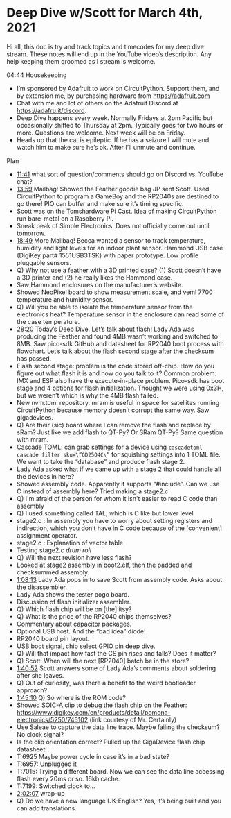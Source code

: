 # Deep Dive w/Scott for March 4th, 2021


Hi all, this doc is try and track topics and timecodes for my deep dive stream. These notes will end up in the YouTube video’s description. Any help keeping them groomed as I stream is welcome.


04:44 Housekeeping
* I’m sponsored by Adafruit to work on CircuitPython. Support them, and by extension me, by purchasing hardware from https://adafruit.com
* Chat with me and lot of others on the Adafruit Discord at https://adafru.it/discord.
* Deep Dive happens every week. Normally Fridays at 2pm Pacific but occasionally shifted to Thursday at 2pm. Typically goes for two hours or more. Questions are welcome. Next week will be on Friday.
* Heads up that the cat is epileptic. If he has a seizure I will mute and watch him to make sure he’s ok. After I’ll unmute and continue.


Plan
* [11:41](https://www.youtube.com/watch?v=VIDEO_2021_03_04&t=701) what sort of question/comments should go on Discord vs. YouTube chat?
* [13:59](https://www.youtube.com/watch?v=VIDEO_2021_03_04&t=839) Mailbag!  Showed the Feather goodie bag JP sent Scott.  Used CircuitPython to program a GameBoy and the RP2040s are destined to go there!  PIO can buffer and make sure it’s timing specific.
* Scott was on the Tomshardware Pi Cast.  Idea of making CircuitPython run bare-metal on a Raspberry Pi.
* Sneak peak of Simple Electronics. Does not officially come out until tomorrow.
* [18:49](https://www.youtube.com/watch?v=VIDEO_2021_03_04&t=1129) More Mailbag!  Becca wanted a sensor to track temperature, humidity and light levels for an indoor plant sensor.  Hammond USB case (DigiKey part# 1551USB3TSK) with paper prototype.  Low profile pluggable sensors.
* Q) Why not use a feather with a 3D printed case?  (1) Scott doesn’t have a 3D printer and (2) he really likes the Hammond case.
* Saw Hammond enclosures on the manufacturer’s website.
* Showed NeoPixel board to show measurement scale, and veml 7700 temperature and humidity sensor.
* Q) Will you be able to isolate the temperature sensor from the electronics heat?  Temperature sensor in the enclosure can read some of the case temperature.
* [28:20](https://www.youtube.com/watch?v=VIDEO_2021_03_04&t=1700) Today’s Deep Dive.  Let’s talk about flash!  Lady Ada was producing the Feather and found 4MB wasn’t working and switched to 8MB.  Saw pico-sdk GitHub and datasheet for RP2040 boot process with flowchart.  Let’s talk about the flash second stage after the checksum has passed.
* Flash second stage: problem is the code stored off-chip.  How do you figure out what flash it is and how do you talk to it?  Common problem: IMX and ESP also have the execute-in-place problem.  Pico-sdk has boot stage and 4 options for flash initialization.  Thought we were using 0x3H, but we weren’t which is why the 4MB flash failed.
* New nvm.toml repository. mram is useful in space for satellites running CircuitPython because memory doesn’t corrupt the same way.  Saw gigadevices.
* Q) Are their (sic) board where I can remove the flash and replace by sRam? Just like we add flash to QT-Py? Or SRam QT-Py?  Same question with mram.
* Cascade TOML: can grab settings for a device using `cascadetoml cascade filter sku=\”GD25Q4C\”` for squishing settings into 1 TOML file.  We want to take the “database” and produce flash stage 2.
* Lady Ada asked what if we came up with a stage 2 that could handle all the devices in here?
* Showed assembly code.  Apparently it supports “#include”.  Can we use C instead of assembly here?  Tried making a stage2.c
* Q) I'm afraid of the person for whom it isn't easier to read C code than assembly
* Q) I used something called TAL, which is C like but lower level
* stage2.c : In assembly you have to worry about setting registers and indirection, which you don’t have in C code because of the [convenient] assignment operator.
* stage2.c : Explanation of vector table
* Testing stage2.c *drum roll*
* Q) Will the next revision have less flash?
* Looked at stage2 assembly in boot2.elf, then the padded and checksummed assembly.
* [1:08:13](https://www.youtube.com/watch?v=VIDEO_2021_03_04&t=4093) Lady Ada pops in to save Scott from assembly code.  Asks about the disassembler.
* Lady Ada shows the tester pogo board.
* Discussion of flash initializer assembler.
* Q) Which flash chip will be on [the] itsy?
* Q) What is the price of the RP2040 chips themselves?
* Commentary about capacitor packages.
* Optional USB host.  And the “bad idea” diode!
* RP2040 board pin layout.
* USB boot signal, chip select GPIO pin deep dive.
* Q) Will that impact how fast the CS pin rises and falls? Does it matter?
* Q) Scott: When will the next [RP2040] batch be in the store?
* [1:40:52](https://www.youtube.com/watch?v=VIDEO_2021_03_04&t=6052) Scott answers some of Lady Ada’s comments about soldering after she leaves.
* Q) Out of curiosity, was there a benefit to the weird bootloader approach?
* [1:45:10](https://www.youtube.com/watch?v=VIDEO_2021_03_04&t=6310) Q) So where is the ROM code?
* Showed SOIC-A clip to debug the flash chip on the Feather: https://www.digikey.com/en/products/detail/pomona-electronics/5250/745102 (link courtesy of Mr. Certainly)
* Use Saleae to capture the data line trace.  Maybe failing the checksum?  No clock signal?
* Is the clip orientation correct?  Pulled up the GigaDevice flash chip datasheet.
* T:6925 Maybe power cycle in case it’s in a bad state?
* T:6957: Unplugged it
* T:7015: Trying a different board.  Now we can see the data line accessing flash every 20ms or so.  16kb cache.
* T:7199: Switched clock to…
* [2:02:07](https://www.youtube.com/watch?v=VIDEO_2021_03_04&t=7327) wrap-up
* Q) Do we have a new language UK-English?  Yes, it’s being built and you can add translations.
